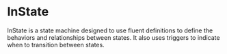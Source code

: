 # InState

InState is a state machine designed to use fluent definitions to define the behaviors and relationships between states.  It also uses triggers to indicate when to transition between states. 
